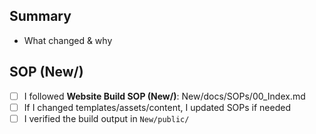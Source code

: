 ## Summary
- What changed & why

## SOP (New/)
- [ ] I followed **Website Build SOP (New/)**: New/docs/SOPs/00_Index.md
- [ ] If I changed templates/assets/content, I updated SOPs if needed
- [ ] I verified the build output in `New/public/`
